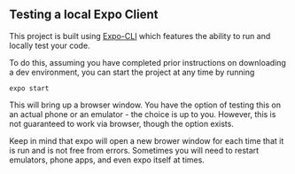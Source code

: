 ## Testing a local Expo Client

This project is built using [Expo-CLI](https://docs.expo.io/workflow/expo-cli/) which features the ability to run and locally test your code.

To do this, assuming you have completed prior instructions on downloading a dev environment, you can start the project at any time by running

```expo start```

This will bring up a browser window. You have the option of testing this on an actual phone or an emulator - the choice is up to you.
However, this is not guaranteed to work via browser, though the option exists.

Keep in mind that expo will open a new brower window for each time that it is run and is not free from errors. Sometimes you will need to restart emulators, phone apps, and even expo itself at times.